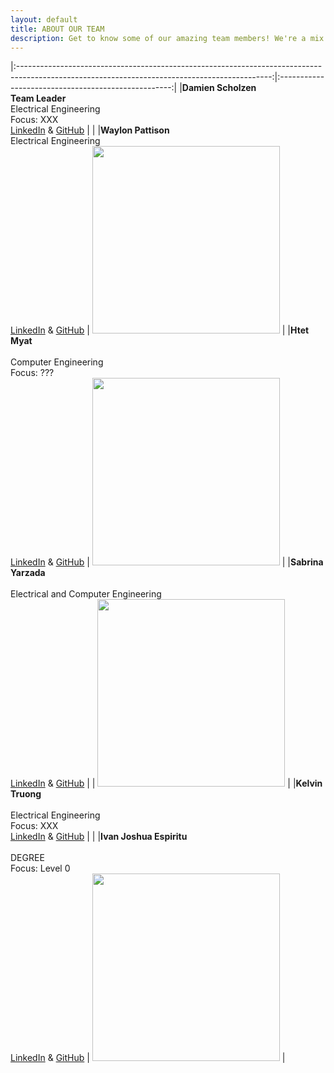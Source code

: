 ```yaml
---
layout: default
title: ABOUT OUR TEAM
description: Get to know some of our amazing team members! We're a mix of junior Electrical & Computer Engineering students. 
---
```


|:---------------------------------------------------------------------------------------------------------------------------------------------:|:---------------------------------------------------:|
|**Damien Scholzen** <br/> **Team Leader** <br/> Electrical Engineering <br/> Focus: XXX <br/> [LinkedIn](https://linkedIn.com)  & [GitHub](https://github.com/damscho) | |
|**Waylon Pattison** <br/> Electrical Engineering <br/> [LinkedIn](https://www.linkedin.com/in/waylon-pattison/) & [GitHub](https://github.com/EE-Wav) |  <img src="{{site.baseurl}}/assets/images/WaylonProfessionalPic200pixlen.jpg" width="300"> |
|**Htet Myat** <br/>                 <br/> Computer Engineering <br/> Focus: ??? <br/> [LinkedIn](https://linkedIn.com)  & [GitHub](https://github.com) | <img src="{{site.baseurl}}/assets/images/Htet Myat.jpg" width="300"> |
|**Sabrina Yarzada** <br/>                 <br/> Electrical and Computer Engineering <br/> [LinkedIn](https://www.linkedin.com/in/sabrina-yarzada-29486719a/)  & [GitHub](https://github.com) |  |  <img src="{{site.baseurl}}/assets/images/sabrina_image.jpg" width="300"> |
|**Kelvin Truong** <br/>                 <br/> Electrical Engineering <br/> Focus: XXX <br/> [LinkedIn](https://www.linkedin.com/in/kelvin-truong-84315822a/)  & [GitHub](https://github.com/ketruong00) |  |
|**Ivan Joshua Espiritu** <br/>                 <br/> DEGREE <br/> Focus: Level 0 <br/> [LinkedIn]([https://linkedIn.com](https://www.linkedin.com/in/ivan-joshua-espiritu-26b33523b/))  & [GitHub]([https://github.com](https://github.com/iespiritu)) |  <img src="{{site.baseurl}}/assets/images/Ivanselfimage.jpg" width="300"> |
